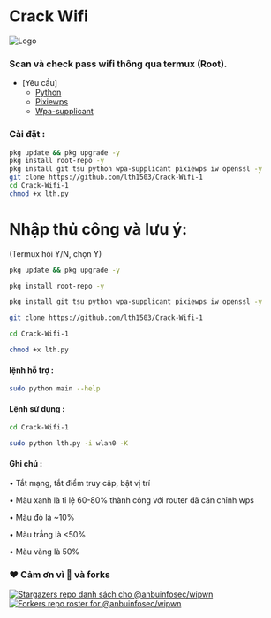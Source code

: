 # Crack Wifi 

![Logo](assets/image.png)

### Scan và check pass wifi thông qua termux (Root).
    
- [Yêu cầu]
  - [Python](https://www.python.org)
  - [Pixiewps](https://www.kali.org/tools/pixiewps/)
  - [Wpa-supplicant](https://wiki.archlinux.org/title/wpa_supplicant)
 
### Cài đặt :

```bash
pkg update && pkg upgrade -y
pkg install root-repo -y
pkg install git tsu python wpa-supplicant pixiewps iw openssl -y
git clone https://github.com/lth1503/Crack-Wifi-1
cd Crack-Wifi-1
chmod +x lth.py
```
# Nhập thủ công và lưu ý:
(Termux hỏi Y/N, chọn Y)

```bash
pkg update && pkg upgrade -y
```
```bash
pkg install root-repo -y
```
```bash
pkg install git tsu python wpa-supplicant pixiewps iw openssl -y
```
```bash
git clone https://github.com/lth1503/Crack-Wifi-1
```
```bash
cd Crack-Wifi-1
```
```bash
chmod +x lth.py
```

#### lệnh hỗ trợ :
```bash
sudo python main --help
```
#### Lệnh sử dụng :
```bash
cd Crack-Wifi-1
```

```bash
sudo python lth.py -i wlan0 -K
```

#### Ghi chú :
• Tắt mạng, tắt điểm truy cập, bật vị trí

• Màu xanh là tỉ lệ 60-80% thành công với router đã căn chỉnh wps

• Màu đỏ là ~10%

• Màu trắng là <50%

• Màu vàng là 50%




### ❤️ Cảm ơn vì 🌟 và forks
[![Stargazers repo danh sách cho @anbuinfosec/wipwn](https://reporoster.com/stars/dark/anbuinfosec/wipwn)](https://github.com/anbuinfosec/wipwn/stargazers)
[![Forkers repo roster for @anbuinfosec/wipwn](https://reporoster.com/forks/dark/anbuinfosec/wipwn)](https://github.com/anbuinfosec/wipwn/network/members)
